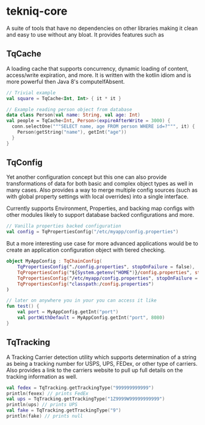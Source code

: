 # tekniq-core
A suite of tools that have no dependencies on other libraries making
it clean and easy to use without any bloat. It provides features such as


## **TqCache**
A loading cache that supports concurrency, dynamic loading of content,
access/write expiration, and more. It is written with the kotlin idiom
and is more powerful then Java 8's computeIfAbsent.

```kotlin
// Trivial example
val square = TqCache<Int, Int> { it * it }
```

```kotlin
// Example reading person object from database
data class Person(val name: String, val age: Int)
val people = TqCache<Int, Person>(expireAfterWrite = 3000) {
  conn.selectOne("""SELECT name, age FROM person WHERE id=?""", it) {
    Person(getString("name"), getInt("age"))
  }
}
```


## TqConfig
Yet another configuration concept but this one can also provide
transformations of data for both basic and complex object types as well
in many cases. Also provides a way to merge multiple config sources
(such as with global property settings with local overrides) into a
single interface.

Currently supports Environment, Properties, and backing map configs with
other modules likely to support database backed configurations and more.

```kotlin
// Vanilla properties backed configuration
val config = TqPropertiesConfig("/etc/myapp/config.properties")
```

But a more interesting use case for more advanced applications would be
to create an application configuration object with tiered checking.

```kotlin
object MyAppConfig : TqChainConfig(
    TqPropertiesConfig("./config.properties", stopOnFailure = false),
    TqPropertiesConfig("${System.getenv("HOME")}/config.properties", stopOnFailure = false),
    TqPropertiesConfig("/etc/myapp/config.properties", stopOnFailure = false),
    TqPropertiesConfig("classpath:/config.properties")
)

// later on anywhere you in your you can access it like
fun test() {
    val port = MyAppConfig.getInt("port")
    val portWithDefault = MyAppConfig.getInt("port", 8080)
}
```


## TqTracking
A Tracking Carrier detection utility which supports determination of a
string as being a tracking number for USPS, UPS, FEDex, or other type of
carriers. Also provides a link to the carriers website to pull up full
details on the tracking information as well.

```kotlin
val fedex = TqTracking.getTrackingType("999999999999")
println(fexex) // prints FedEx
val ups = TqTracking.getTrackingType("1Z9999W99999999999")
println(ups) // prints UPS
val fake = TqTracking.getTrackingType("9")
println(fake) // prints null
```

